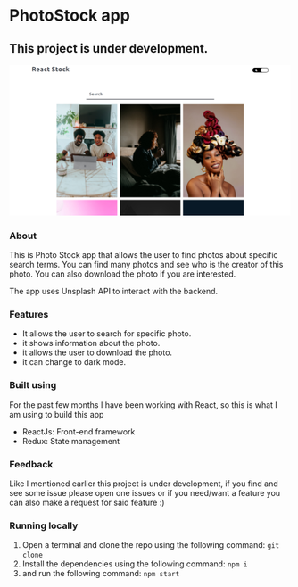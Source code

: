 # PhotoStock app

## This project is under development.

<a href="https://joseph-photostock.netlify.app/" target="_blank" rel="noopener noreferrer">
  <img src="./public/images/1.png" alt="Photo Stock">
</a>

### About

This is Photo Stock app that allows the user to find photos about specific search terms. You can find many photos and see who is the creator of this photo. You can also download the photo if you are interested.

The app uses Unsplash API to interact with the backend.

### Features

- It allows the user to search for specific photo.
- it shows information about the photo.
- it allows the user to download the photo.
- it can change to dark mode.

### Built using

For the past few months I have been working with React, so this is what I am using to build this app

- ReactJs: Front-end framework
- Redux: State management

### Feedback

Like I mentioned earlier this project is under development, if you find and see some issue please open one issues or if you need/want a feature you can also make a request for said feature :)

### Running locally

1. Open a terminal and clone the repo using the following command: `git clone`
2. Install the dependencies using the following command: `npm i`
3. and run the following command: `npm start`
